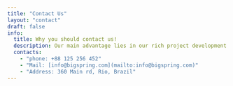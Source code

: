 ```yaml
---
title: "Contact Us"
layout: "contact"
draft: false
info:
  title: Why you should contact us!
  description: Our main advantage lies in our rich project development experience and preferential quotations. We have different solutions for different customers and can provide you with satisfactory services at the lowest cost
  contacts:
    - "phone: +88 125 256 452"
    - "Mail: [info@bigspring.com](mailto:info@bigspring.com)"
    - "Address: 360 Main rd, Rio, Brazil"
---
```

